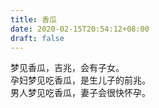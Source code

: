 ```yaml
---
title: 香瓜
date: 2020-02-15T20:54:12+08:00
draft: false
---
```


梦见香瓜，吉兆，会有子女。<br>
孕妇梦见吃香瓜，是生儿子的前兆。<br>
男人梦见吃香瓜，妻子会很快怀孕。<br>
